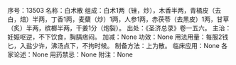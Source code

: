 序号：13503
名称：白术散
组成：白术1两（锉，炒），木香半两，青橘皮（去白，焙）半两，丁香1两，麦糵（炒）1两，人参1两，赤茯苓（去黑皮）1两，甘草（炙）半两，槟榔半两，干姜1分（炮裂）。
出处：《圣济总录》卷一五六。
主治：妊娠呕逆，不下饮食，胸膈痞闷。
加减：None
功效：None
用法用量：每服2钱匕，入盐少许，沸汤点下，不拘时候。
制备方法：上为散。
临床应用：None
各家论述：None
用药禁忌：None
附注：None
